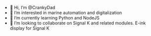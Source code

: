 - 👋 Hi, I’m @CrankyDad
- 👀 I’m interested in marine automation and digitalization
- 🌱 I’m currently learning Python and NodeJS
- 💞️ I’m looking to collaborate on Signal K and related modules. E-ink display for Signal K


<!---
CrankyDad/CrankyDad is a ✨ special ✨ repository because its `README.md` (this file) appears on your GitHub profile.
You can click the Preview link to take a look at your changes.
--->
